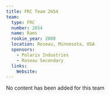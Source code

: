 ```yaml
---
title: FRC Team 2654
team:
  type: FRC
  number: 2654
  name: Rams
  rookie_year: 2008
  location: Roseau, Minnesota, USA
  sponsors:
    - Polaris Industries
    - Roseau Secondary
  links:
    Website: 
---
```

No content has been added for this team